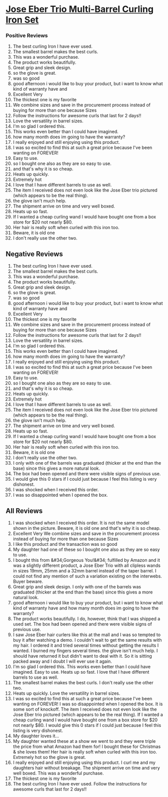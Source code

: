 # [Jose Eber Trio Multi-Barrel Curling Iron Set](https://products.checkmycream.com/products/Jose-Eber-Trio-Multi-Barrel-Curling-Iron-Set.html)

### Positive Reviews

<ol>
      <li>The best curling Iron I have ever used.  </li>
      <li>The smallest barrel makes the best curls.</li>
      <li>This was a wonderful purchase.</li>
      <li>The product works beautifully.</li>
      <li>Great grip and sleek design.  </li>
      <li>so the glove is great.</li>
      <li>was so good</li>
      <li>good afternoon i would like to buy your product, but i want to know what kind of warranty have and</li>
      <li>Excellent Very</li>
      <li>The thickest one is my favorite</li>
      <li>We combine sizes and save in the procurement process instead of buying for more than one because Sizes</li>
      <li>Follow the instructions for awesome curls that last for 2 days!!</li>
      <li>Love the versatility in barrel sizes.</li>
      <li>I&#x27;m so glad I ordered this.  </li>
      <li>This works even better than I could have imagined.  </li>
      <li>how many month does im going to have the warranty?</li>
      <li>I really enjoyed and still enjoying using this product.</li>
      <li>I was so excited to find this at such a great price because I&#x27;ve been wanting on FOREVER!</li>
      <li>Easy to use.  </li>
      <li>so I bought one also as they are so easy to use.</li>
      <li>and that&#x27;s why it is so cheap.</li>
      <li>Heats up quickly.</li>
      <li>Extremely hot</li>
      <li>I love that I have different barrels to use as well.</li>
      <li>The item I received does not even look like the Jose Eber trio pictured (which appears to be the real thing).</li>
      <li>the glove isn&#x27;t much help.</li>
      <li>The shipment arrive on time and very well boxed.</li>
      <li>Heats up so fast.  </li>
      <li>If I wanted a cheap curling wand I would have bought one from a box store for $20 not nearly $80.</li>
      <li>Her hair is really soft when curled with this iron too.  </li>
      <li>Beware, it is old one</li>
      <li>I don&#x27;t really use the other two.</li>
</ol>


<h2>Negative Reviews</h2>
<ol>
<li> The best curling Iron I have ever used.  </li>
<li> The smallest barrel makes the best curls.</li>
<li> This was a wonderful purchase.</li>
<li> The product works beautifully.</li>
<li> Great grip and sleek design.  </li>
<li> so the glove is great.</li>
<li> was so good</li>
<li> good afternoon i would like to buy your product, but i want to know what kind of warranty have and</li>
<li> Excellent Very</li>
<li> The thickest one is my favorite</li>
<li> We combine sizes and save in the procurement process instead of buying for more than one because Sizes</li>
<li> Follow the instructions for awesome curls that last for 2 days!!</li>
<li> Love the versatility in barrel sizes.</li>
<li> I&#x27;m so glad I ordered this.  </li>
<li> This works even better than I could have imagined.  </li>
<li> how many month does im going to have the warranty?</li>
<li> I really enjoyed and still enjoying using this product.</li>
<li> I was so excited to find this at such a great price because I&#x27;ve been wanting on FOREVER!</li>
<li> Easy to use.  </li>
<li> so I bought one also as they are so easy to use.</li>
<li> and that&#x27;s why it is so cheap.</li>
<li> Heats up quickly.</li>
<li> Extremely hot</li>
<li> I love that I have different barrels to use as well.</li>
<li> The item I received does not even look like the Jose Eber trio pictured (which appears to be the real thing).</li>
<li> the glove isn&#x27;t much help.</li>
<li> The shipment arrive on time and very well boxed.</li>
<li> Heats up so fast.  </li>
<li> If I wanted a cheap curling wand I would have bought one from a box store for $20 not nearly $80.</li>
<li> Her hair is really soft when curled with this iron too.  </li>
<li> Beware, it is old one</li>
<li> I don&#x27;t really use the other two.</li>
<li> I only with one of the barrels was graduated (thicker at the end than the base) since this gives a more natural look.</li>
<li> The box had been opened and there were visible signs of previous use.</li>
<li> I would give this 0 stars if I could just because I feel this listing is very dishonest.</li>
<li> I was shocked when I received this order.</li>
<li> I was so disappointed when I opened the box.</li>
</ol>

<h2>All Reviews</h2>

<ol>
    <li> I was shocked when I received this order. It is not the same model shown in the picture. Beware, it is old one and that&#x27;s why it is so cheap.</li>
    <li> Excellent Very We combine sizes and save in the procurement process instead of buying for more than one because Sizes</li>
    <li> I like this product and the transaction was so good</li>
    <li> My daughter had one of these so I bought one also as they are so easy to use.</li>
    <li> I bought this from &amp;#34;Gorgeous You!&amp;#34; fulfilled by Amazon and it was a slightly different product, a Jose Eber Trio with all clipless wands in sizes 19mm, 25mm and a 32mm barrel instead of the taper barrel. I could not find any mention of such a variation existing on the interwebs. Buyer beware.</li>
    <li> Great grip and sleek design.  I only with one of the barrels was graduated (thicker at the end than the base) since this gives a more natural look.</li>
    <li> good afternoon i would like to buy your product, but i want to know what kind of warranty have and how many month does im going to have the warranty?</li>
    <li> The product works beautifully. I do, however, think that I was shipped a used set. The box had been opened and there were visible signs of previous use.</li>
    <li> I saw Jose Eber hair curlers like this at the mall and I was so tempted to buy it after watching a demo. I couldn&#x27;t wait to get the same results with my hair. I ordered it and tried several times without getting the results I wanted. I burned my fingers several times. the glove isn&#x27;t much help. I should have returned it but didn&#x27;t want to deal with it. So it is sitting packed away and I doubt I will ever use it again.</li>
    <li> I&#x27;m so glad I ordered this.  This works even better than I could have imagined.  Easy to use.  Heats up so fast.  I love that I have different barrels to use as well.</li>
    <li> The smallest barrel makes the best curls. I don&#x27;t really use the other two.</li>
    <li> Heats up quickly. Love the versatility in barrel sizes.</li>
    <li> I was so excited to find this at such a great price because I&#x27;ve been wanting on FOREVER! I was so disappointed when I opened the box. It is some sort of knockoff. The item I received does not even look like the Jose Eber trio pictured (which appears to be the real thing). If I wanted a cheap curling wand I would have bought one from a box store for $20 not nearly $80. I would give this 0 stars if I could just because I feel this listing is very dishonest.</li>
    <li> My daughter loves it...</li>
    <li> My daughter wanted these at a show we went to and they were triple the price from what Amazon had them for! I bought these for Christmas &amp; she loves them! Her hair is really soft when curled with this iron too.  Extremely hot so the glove is great.</li>
    <li> I really enjoyed and still enjoying using this product. I curl me and my daughters hair without breakage. The shipment arrive on time and very well boxed. This was a wonderful purchase.</li>
    <li> The thickest one is my favorite</li>
    <li> The best curling Iron I have ever used.  Follow the instructions for awesome curls that last for 2 days!!</li>
</ol>




